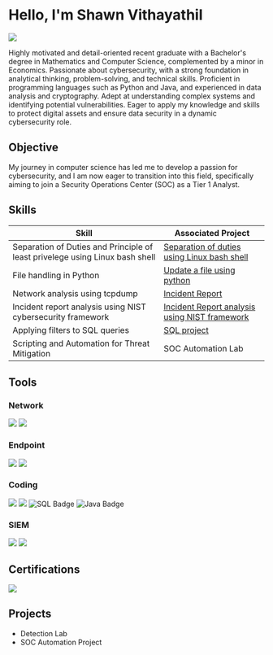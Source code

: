 # Hello, I'm Shawn Vithayathil
<a href="https://www.linkedin.com/in/shawn-vithayathil-41a817191/"><img src="https://img.shields.io/badge/-LinkedIn-0072b1?&style=for-the-badge&logo=linkedin&logoColor=white" /></a>


Highly motivated and detail-oriented recent graduate with a Bachelor's degree in Mathematics and Computer Science, complemented by a minor in Economics. Passionate about cybersecurity, with a strong foundation in analytical thinking, problem-solving, and technical skills. Proficient in programming languages such as Python and Java, and experienced in data analysis and cryptography. Adept at understanding complex systems and identifying potential vulnerabilities. Eager to apply my knowledge and skills to protect digital assets and ensure data security in a dynamic cybersecurity role.

## Objective

My journey in computer science has led me to develop a passion for cybersecurity, and I am now eager to transition into this field, specifically aiming to join a Security Operations Center (SOC) as a Tier 1 Analyst.

## Skills

| Skill                                         | Associated Project         |
|-----------------------------------------------|----------------------------|
| Separation of Duties and Principle of least privelege using Linux bash shell       | <a href="https://github.com/shawnjeejo2001/Project-1">Separation of duties using Linux bash shell</a>|
| File handling in Python | <a href="https://github.com/shawnjeejo2001/Project-2">Update a file using python</a>|
| Network analysis using tcpdump | <a href="https://github.com/shawnjeejo2001/Project-3">Incident Report</a>|
| Incident report analysis using NIST cybersecurity framework     |  <a href="https://github.com/shawnjeejo2001/Project-3">Incident Report analysis using NIST framework</a>|
| Applying filters to SQL queries                |  <a href="https://github.com/shawnjeejo2001/Project-3">SQL project</a>|
| Scripting and Automation for Threat Mitigation | SOC Automation Lab|

## Tools

### Network
<div>
    <img src="https://img.shields.io/badge/-Wireshark-1679A7?&style=for-the-badge&logo=Wireshark&logoColor=white" />
    <img src="https://img.shields.io/badge/-Suricata-EF3B2D?&style=for-the-badge&logo=Suricata&logoColor=white" />
</div>

### Endpoint
<div>
    <img src="https://img.shields.io/badge/-Microsoft_Defender_for_Endpoint-00A4EF?&style=for-the-badge&logo=Microsoft&logoColor=white" />
    <img src="https://img.shields.io/badge/-Velociraptor-4B275F?&style=for-the-badge&logo=Velociraptor&logoColor=white" />
</div>

### Coding
<div>
    <img src="https://img.shields.io/badge/-C%2B%2B-00599C?style=for-the-badge&logo=cplusplus&logoColor=white" />
    <img src="https://img.shields.io/badge/-Python-306998?style=for-the-badge&logo=python&logoColor=white" />
    <img src="https://img.shields.io/badge/-SQL-003B57?style=for-the-badge&logo=sqlite&logoColor=white" alt="SQL Badge"" />
    <img src="https://img.shields.io/badge/-Java-007396?style=for-the-badge&logo=java&logoColor=white" alt="Java Badge" />

</div>

### SIEM
<div>
    <img src="https://img.shields.io/badge/-Chronicle-4285F4?&style=for-the-badge&logo=Google&logoColor=white" />
    <img src="https://img.shields.io/badge/-Splunk-000000?&style=for-the-badge&logo=Splunk&logoColor=white" />
</div>

## Certifications
<div>
<img src="https://img.shields.io/badge/-Google%20Cybersecurity%20Certificate-4285F4?style=for-the-badge&logo=Google&logoColor=white" />



## Projects
- Detection Lab
- SOC Automation Project
